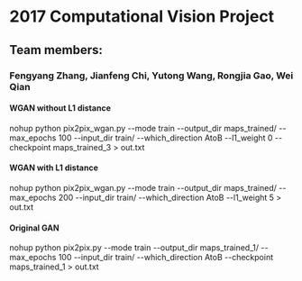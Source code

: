 # 2017 Computational Vision Project

## Team members:
### Fengyang Zhang, Jianfeng Chi, Yutong Wang, Rongjia Gao, Wei Qian


#### WGAN without L1 distance
nohup python pix2pix_wgan.py --mode train --output_dir maps_trained/ --max_epochs 100 --input_dir train/ --which_direction AtoB --l1_weight 0 --checkpoint maps_trained_3 > out.txt
   
#### WGAN with L1 distance
nohup python pix2pix_wgan.py --mode train --output_dir maps_trained/ --max_epochs 200  --input_dir train/ --which_direction AtoB --l1_weight 5 > out.txt
   
#### Original GAN
nohup python pix2pix.py --mode train --output_dir maps_trained_1/ --max_epochs 100 --input_dir train/ --which_direction AtoB --checkpoint maps_trained_1 > out.txt
